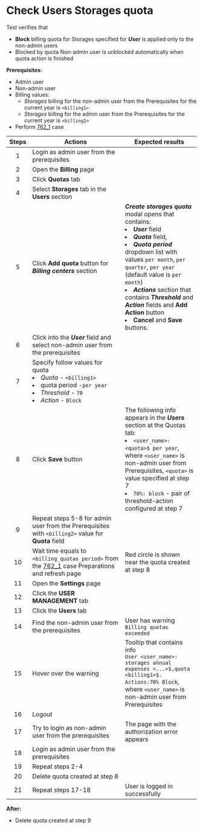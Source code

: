# Check Users Storages quota

Test verifies that
- **Block** billing quota for Storages specified for ***User*** is applied only to the non-admin users
- Blocked by quota Non-admin user is unblocked automatically when quota action is finished

**Prerequisites**:
- Admin user
- Non-admin user
- Billing values:
    - *Storages* billing for the non-admin user from the Prerequisites for the current year is `<billing1>`
    - *Storages* billing for the admin user from the Prerequisites for the current year is `<billing2>`
- Perform [762_1](762_1.md) case

| Steps | Actions | Expected results |
| :---: | --- | --- |
| 1 | Login as admin user from the prerequisites | |
| 2 | Open the **Billing** page | |
| 3 | Click **Quotas** tab |  |
| 4 | Select **Storages** tab in the **Users** section | | 
| 5 | Click **Add quota** button for ***Billing centers*** section | ***Create storages quota*** modal opens that contains: <li> ***User*** field <li> ***Quota*** field, <li> ***Quota period*** dropdown list with values `per month`, `per quarter`, `per year` (default value is `per month`) <li> ***Actions*** section that contains ***Threshold*** and ***Action*** fields and **Add Action** button <li> **Cancel** and **Save** buttons. |
| 6 | Click into the ***User*** field and select non-admin user from the prerequisites | |
| 7 | Specify follow values for quota <li> *Quota* - `<billing1>` <li> quota period -`per year` <li> *Threshold* - `70` <li> *Action* - `Block` |  |
| 8 | Click **Save** button | The following info appears in the ***Users*** section at the Quotas tab: <li> `<user_name>: <quota>$ per year`, where `<user_name>` is non-admin user from Prerequisites, `<quota>` is value specified at step 7 <li> `70%: block` - pair of threshold-action configured at step 7 |
| 9 | Repeat steps 5-8 for admin user from the Prerequisites with `<billing2>` value for **Quota** field |
| 10 | Wait time equals to `<billing_quotas_period>` from the [762_1](762_1.md) case Preparations and refresh page | Red circle is shown near the quota created at step 8|
| 11 | Open the **Settings** page | |
| 12 | Click the **USER MANAGEMENT** tab | |
| 13 | Click the **Users** tab | |
| 14 | Find the non-admin user from the prerequisites | User has warning `Billing quotas exceeded` |
| 15 | Hover over the warning | Tooltip that contains info <br> `User <user_name>: storages annual expenses <...>$,quota <billing1>$. Actions:70% Block`, where `<user_name>` is non-admin user from Prerequisites |
| 16 | Logout | |
| 17 | Try to login as non-admin user from the prerequisites | The page with the authorization error appears |
| 18 | Login as admin user from the prerequisites | |
| 19 | Repeat steps 2-4 | |
| 20 | Delete quota created at step 8 | |
| 21 | Repeat steps 17-18 | User is logged in successfully |

**After:**
- Delete quota created at step 9